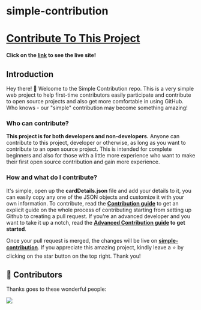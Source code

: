 # simple-contribution

# [Contribute To This Project](https://amyyalex.github.io/simple-contribution/)

**Click on the [link](https://amyyalex.github.io/simple-contribution/) to see the live site!**

## Introduction

Hey there! :wave: Welcome to the Simple Contribution repo. This is a very simple web project to help first-time contributors easily participate and contribute to open source projects and also get more comfortable in using GitHub. Who knows - our "simple" contribution may become something amazing!

### Who can contribute?

**This project is for both developers and non-developers.**
Anyone can contribute to this project, developer or otherwise, as long as you want to contribute to an open source project.
This is intended for complete beginners and also for those with a little more experience who want to make their first open source contribution and gain more experience.

### How and what do I contribute?

It's simple, open up the **cardDetails.json** file and add your details to it, you can easily copy any one of the JSON objects and customize it with your own information. To contribute, read the **[Contribution guide](contribution.md)** to get an explicit guide on the whole process of contributing starting from setting up Github to creating a pull request. If you're an advanced developer and you want to take it up a notch, read the **[Advanced Contribution guide](advanced-contribution.md) to get started**.

Once your pull request is merged, the changes will be live on **[simple-contribution](https://amyyalex.github.io/simple-contribution/)**. If you appreciate this amazing project, kindly leave a ⭐ by clicking on the star button on the top right.
Thank you!

<h2>🤝 Contributors</h2>

Thanks goes to these wonderful people:

<a href="https://github.com/amyyalex/simple-contribution/graphs/contributors">
  <img src="https://contrib.rocks/image?repo=amyyalex/simple-contribution" />
</a>
